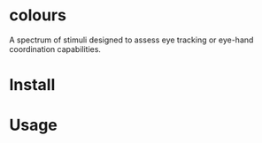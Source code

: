# colours
A spectrum of stimuli designed to assess eye tracking or eye-hand coordination capabilities.
# Install
# Usage

